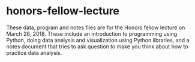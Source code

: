 # honors-fellow-lecture
These data, program and notes files are for the Honors fellow lecture on March 28, 2018. These include an introduction to programming using Python, doing data analysis and visualization using Python libraries, and a notes document that tries to ask question to make you think about how to practice data analysis.
